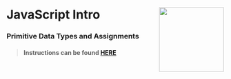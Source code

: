 # JavaScript Intro <img align="right" src="https://github.com/Learning-Fuze/prototypes_C11.16/blob/assets/assets/images/logos/LF_LOGO.png?raw=true" width="150">
### Primitive Data Types and Assignments

>#### Instructions can be found <a href="http://learning-fuze.github.io/prototypes_C11.16/#/JS-Primitive-Data-Types" target="_blank">HERE</a>